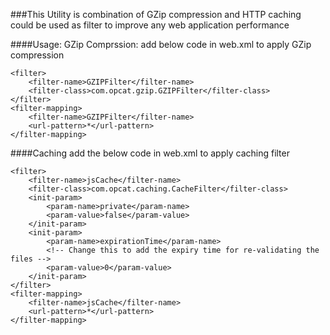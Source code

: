 ###This Utility is combination of GZip compression and HTTP caching could be used as filter to improve any web application performance

####Usage: GZip Comprssion: add below code in web.xml to apply GZip compression

	<filter>
		<filter-name>GZIPFilter</filter-name>
		<filter-class>com.opcat.gzip.GZIPFilter</filter-class>
	</filter>
	<filter-mapping>
		<filter-name>GZIPFilter</filter-name>
		<url-pattern>*</url-pattern>
	</filter-mapping> 

####Caching add the below code in web.xml to apply caching filter

	<filter>
		<filter-name>jsCache</filter-name>
		<filter-class>com.opcat.caching.CacheFilter</filter-class>
		<init-param>
			<param-name>private</param-name>
			<param-value>false</param-value>
		</init-param>
		<init-param>
			<param-name>expirationTime</param-name>
			<!-- Change this to add the expiry time for re-validating the files -->
			<param-value>0</param-value> 
		</init-param>
	</filter>
	<filter-mapping>
		<filter-name>jsCache</filter-name>
		<url-pattern>*</url-pattern>
	</filter-mapping>


